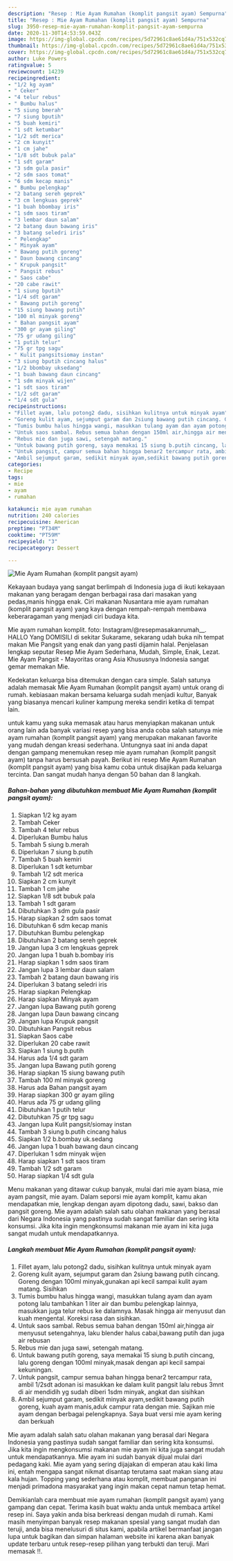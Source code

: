 ```yaml
---
description: "Resep : Mie Ayam Rumahan (komplit pangsit ayam) Sempurna"
title: "Resep : Mie Ayam Rumahan (komplit pangsit ayam) Sempurna"
slug: 3950-resep-mie-ayam-rumahan-komplit-pangsit-ayam-sempurna
date: 2020-11-30T14:53:59.043Z
image: https://img-global.cpcdn.com/recipes/5d72961c8ae61d4a/751x532cq70/mie-ayam-rumahan-komplit-pangsit-ayam-foto-resep-utama.jpg
thumbnail: https://img-global.cpcdn.com/recipes/5d72961c8ae61d4a/751x532cq70/mie-ayam-rumahan-komplit-pangsit-ayam-foto-resep-utama.jpg
cover: https://img-global.cpcdn.com/recipes/5d72961c8ae61d4a/751x532cq70/mie-ayam-rumahan-komplit-pangsit-ayam-foto-resep-utama.jpg
author: Luke Powers
ratingvalue: 5
reviewcount: 14239
recipeingredient:
- "1/2 kg ayam"
- " Ceker"
- "4 telur rebus"
- " Bumbu halus"
- "5 siung bmerah"
- "7 siung bputih"
- "5 buah kemiri"
- "1 sdt ketumbar"
- "1/2 sdt merica"
- "2 cm kunyit"
- "1 cm jahe"
- "1/8 sdt bubuk pala"
- "1 sdt garam"
- "3 sdm gula pasir"
- "2 sdm saos tomat"
- "6 sdm kecap manis"
- " Bumbu pelengkap"
- "2 batang sereh geprek"
- "3 cm lengkuas geprek"
- "1 buah bbombay iris"
- "1 sdm saos tiram"
- "3 lembar daun salam"
- "2 batang daun bawang iris"
- "3 batang seledri iris"
- " Pelengkap"
- " Minyak ayam"
- " Bawang putih goreng"
- " Daun bawang cincang"
- " Krupuk pangsit"
- " Pangsit rebus"
- " Saos cabe"
- "20 cabe rawit"
- "1 siung bputih"
- "1/4 sdt garam"
- " Bawang putih goreng"
- "15 siung bawang putih"
- "100 ml minyak goreng"
- " Bahan pangsit ayam"
- "300 gr ayam giling"
- "75 gr udang giling"
- "1 putih telur"
- "75 gr tpg sagu"
- " Kulit pangsitsiomay instan"
- "3 siung bputih cincang halus"
- "1/2 bbombay uksedang"
- "1 buah bawang daun cincang"
- "1 sdm minyak wijen"
- "1 sdt saos tiram"
- "1/2 sdt garam"
- "1/4 sdt gula"
recipeinstructions:
- "Fillet ayam, lalu potong2 dadu, sisihkan kulitnya untuk minyak ayam"
- "Goreng kulit ayam, sejumput garam dan 2siung bawang putih cincang. Goreng dengan 100ml minyak,gunakan api kecil sampai kulit ayam matang. Sisihkan"
- "Tumis bumbu halus hingga wangi, masukkan tulang ayam dan ayam potong lalu tambahkan 1 liter air dan bumbu pelengkap lainnya, masukkan juga telur rebus ke dalamnya. Masak hingga air menyusut dan kuah mengental. Koreksi rasa dan sisihkan."
- "Untuk saos sambal. Rebus semua bahan dengan 150ml air,hingga air menyusut setengahnya, laku blender halus cabai,bawang putih dan juga air rebusan"
- "Rebus mie dan juga sawi, setengah matang."
- "Untuk bawang putih goreng, saya memakai 15 siung b.putih cincang, lalu goreng dengan 100ml minyak,masak dengan api kecil sampai kekuningan."
- "Untuk pangsit, campur semua bahan hingga benar2 tercampur rata, ambil 1/2sdt adonan isi masukkan ke dalam kulit pangsit lalu rebus 3mnt di air mendidih yg sudah diberi 1sdm minyak, angkat dan sisihkan"
- "Ambil sejumput garam, sedikit minyak ayam,sedikit bawang putih goreng, kuah ayam manis,aduk campur rata dengan mie. Sajikan mie ayam dengan berbagai pelengkapnya. Saya buat versi mie ayam kering dan berkuah"
categories:
- Recipe
tags:
- mie
- ayam
- rumahan

katakunci: mie ayam rumahan 
nutrition: 240 calories
recipecuisine: American
preptime: "PT34M"
cooktime: "PT59M"
recipeyield: "3"
recipecategory: Dessert

---
```



![Mie Ayam Rumahan (komplit pangsit ayam)](https://img-global.cpcdn.com/recipes/5d72961c8ae61d4a/751x532cq70/mie-ayam-rumahan-komplit-pangsit-ayam-foto-resep-utama.jpg)

Kekayaan budaya yang sangat berlimpah di Indonesia juga di ikuti kekayaan makanan yang beragam dengan berbagai rasa dari masakan yang pedas,manis hingga enak. Ciri makanan Nusantara mie ayam rumahan (komplit pangsit ayam) yang kaya dengan rempah-rempah membawa keberaragaman yang menjadi ciri budaya kita.


Mie ayam rumahan komplit. foto: Instagram/@resepmasakanrumah__. HALLO Yang DOMISILI di sekitar Sukarame, sekarang udah buka nih tempat makan Mie Pangsit yang enak dan yang pasti dijamin halal. Penjelasan lengkap seputar Resep Mie Ayam Sederhana, Mudah, Simple, Enak, Lezat. Mie Ayam Pangsit - Mayoritas orang Asia Khususnya Indonesia sangat gemar memakan Mie.

Kedekatan keluarga bisa ditemukan dengan cara simple. Salah satunya adalah memasak Mie Ayam Rumahan (komplit pangsit ayam) untuk orang di rumah. kebiasaan makan bersama keluarga sudah menjadi kultur, Banyak yang biasanya mencari kuliner kampung mereka sendiri ketika di tempat lain.

untuk kamu yang suka memasak atau harus menyiapkan makanan untuk orang lain ada banyak variasi resep yang bisa anda coba salah satunya mie ayam rumahan (komplit pangsit ayam) yang merupakan makanan favorite yang mudah dengan kreasi sederhana. Untungnya saat ini anda dapat dengan gampang menemukan resep mie ayam rumahan (komplit pangsit ayam) tanpa harus bersusah payah.
Berikut ini resep Mie Ayam Rumahan (komplit pangsit ayam) yang bisa kamu coba untuk disajikan pada keluarga tercinta. Dan sangat mudah hanya dengan 50 bahan dan 8 langkah.


<!--inarticleads1-->

##### Bahan-bahan yang dibutuhkan membuat Mie Ayam Rumahan (komplit pangsit ayam):

1. Siapkan 1/2 kg ayam
1. Tambah  Ceker
1. Tambah 4 telur rebus
1. Diperlukan  Bumbu halus
1. Tambah 5 siung b.merah
1. Diperlukan 7 siung b.putih
1. Tambah 5 buah kemiri
1. Diperlukan 1 sdt ketumbar
1. Tambah 1/2 sdt merica
1. Siapkan 2 cm kunyit
1. Tambah 1 cm jahe
1. Siapkan 1/8 sdt bubuk pala
1. Tambah 1 sdt garam
1. Dibutuhkan 3 sdm gula pasir
1. Harap siapkan 2 sdm saos tomat
1. Dibutuhkan 6 sdm kecap manis
1. Dibutuhkan  Bumbu pelengkap
1. Dibutuhkan 2 batang sereh geprek
1. Jangan lupa 3 cm lengkuas geprek
1. Jangan lupa 1 buah b.bombay iris
1. Harap siapkan 1 sdm saos tiram
1. Jangan lupa 3 lembar daun salam
1. Tambah 2 batang daun bawang iris
1. Diperlukan 3 batang seledri iris
1. Harap siapkan  Pelengkap
1. Harap siapkan  Minyak ayam
1. Jangan lupa  Bawang putih goreng
1. Jangan lupa  Daun bawang cincang
1. Jangan lupa  Krupuk pangsit
1. Dibutuhkan  Pangsit rebus
1. Siapkan  Saos cabe
1. Diperlukan 20 cabe rawit
1. Siapkan 1 siung b.putih
1. Harus ada 1/4 sdt garam
1. Jangan lupa  Bawang putih goreng
1. Harap siapkan 15 siung bawang putih
1. Tambah 100 ml minyak goreng
1. Harus ada  Bahan pangsit ayam
1. Harap siapkan 300 gr ayam giling
1. Harus ada 75 gr udang giling
1. Dibutuhkan 1 putih telur
1. Dibutuhkan 75 gr tpg sagu
1. Jangan lupa  Kulit pangsit/siomay instan
1. Tambah 3 siung b.putih cincang halus
1. Siapkan 1/2 b.bombay uk.sedang
1. Jangan lupa 1 buah bawang daun cincang
1. Diperlukan 1 sdm minyak wijen
1. Harap siapkan 1 sdt saos tiram
1. Tambah 1/2 sdt garam
1. Harap siapkan 1/4 sdt gula


Menu makanan yang ditawar cukup banyak, mulai dari mie ayam biasa, mie ayam pangsit, mie ayam. Dalam seporsi mie ayam komplit, kamu akan mendapatkan mie, lengkap dengan ayam dipotong dadu, sawi, bakso dan pangsit goreng. Mie ayam adalah salah satu olahan makanan yang berasal dari Negara Indonesia yang pastinya sudah sangat familiar dan sering kita konsumsi. Jika kita ingin mengkonsumsi makanan mie ayam ini kita juga sangat mudah untuk mendapatkannya. 

<!--inarticleads2-->

##### Langkah membuat  Mie Ayam Rumahan (komplit pangsit ayam):

1. Fillet ayam, lalu potong2 dadu, sisihkan kulitnya untuk minyak ayam
1. Goreng kulit ayam, sejumput garam dan 2siung bawang putih cincang. Goreng dengan 100ml minyak,gunakan api kecil sampai kulit ayam matang. Sisihkan
1. Tumis bumbu halus hingga wangi, masukkan tulang ayam dan ayam potong lalu tambahkan 1 liter air dan bumbu pelengkap lainnya, masukkan juga telur rebus ke dalamnya. Masak hingga air menyusut dan kuah mengental. Koreksi rasa dan sisihkan.
1. Untuk saos sambal. Rebus semua bahan dengan 150ml air,hingga air menyusut setengahnya, laku blender halus cabai,bawang putih dan juga air rebusan
1. Rebus mie dan juga sawi, setengah matang.
1. Untuk bawang putih goreng, saya memakai 15 siung b.putih cincang, lalu goreng dengan 100ml minyak,masak dengan api kecil sampai kekuningan.
1. Untuk pangsit, campur semua bahan hingga benar2 tercampur rata, ambil 1/2sdt adonan isi masukkan ke dalam kulit pangsit lalu rebus 3mnt di air mendidih yg sudah diberi 1sdm minyak, angkat dan sisihkan
1. Ambil sejumput garam, sedikit minyak ayam,sedikit bawang putih goreng, kuah ayam manis,aduk campur rata dengan mie. Sajikan mie ayam dengan berbagai pelengkapnya. Saya buat versi mie ayam kering dan berkuah


Mie ayam adalah salah satu olahan makanan yang berasal dari Negara Indonesia yang pastinya sudah sangat familiar dan sering kita konsumsi. Jika kita ingin mengkonsumsi makanan mie ayam ini kita juga sangat mudah untuk mendapatkannya. Mie ayam ini sudah banyak dijual mulai dari pedagang kaki. Mie ayam yang sering dijajakan di emperan atau kaki lima ini, entah mengapa sangat nikmat disantap terutama saat makan siang atau kala hujan. Topping yang sederhana atau komplit, membuat panganan ini menjadi primadona masyarakat yang ingin makan cepat namun tetap hemat. 

Demikianlah cara membuat mie ayam rumahan (komplit pangsit ayam) yang gampang dan cepat. Terima kasih buat waktu anda untuk membaca artikel resep ini. Saya yakin anda bisa berkreasi dengan mudah di rumah. Kami masih menyimpan banyak resep makanan spesial yang sangat mudah dan teruji, anda bisa menelusuri di situs kami, apabila artikel bermanfaat jangan lupa untuk bagikan dan simpan halaman website ini karena akan banyak update terbaru untuk resep-resep pilihan yang terbukti dan teruji. Mari memasak !!. 
